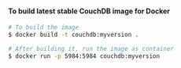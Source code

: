 #### To build latest stable CouchDB image for Docker

```sh
# To build the image
$ docker build -t couchdb:myversion .

# After building it, run the image as container
$ docker run -p 5984:5984 couchdb:myversion
```
